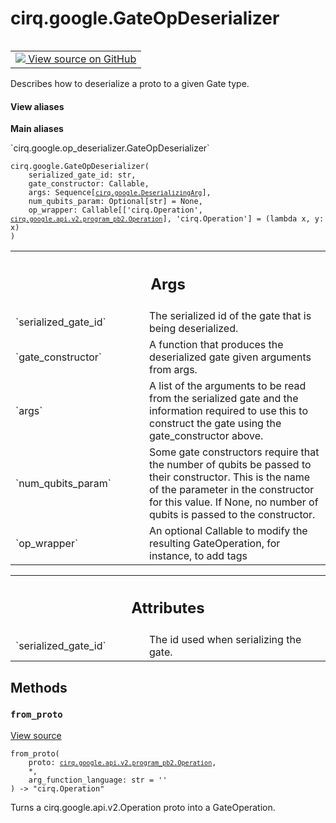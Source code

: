 <div itemscope itemtype="http://developers.google.com/ReferenceObject">
<meta itemprop="name" content="cirq.google.GateOpDeserializer" />
<meta itemprop="path" content="Stable" />
<meta itemprop="property" content="__init__"/>
<meta itemprop="property" content="from_proto"/>
</div>

# cirq.google.GateOpDeserializer

<!-- Insert buttons and diff -->

<table class="tfo-notebook-buttons tfo-api" align="left">

<td>
  <a target="_blank" href="https://github.com/quantumlib/cirq/tree/master/cirq/google/op_deserializer.py">
    <img src="https://www.tensorflow.org/images/GitHub-Mark-32px.png" />
    View source on GitHub
  </a>
</td>
</table>



Describes how to deserialize a proto to a given Gate type.

<section class="expandable">
  <h4 class="showalways">View aliases</h4>
  <p>
<b>Main aliases</b>
<p>`cirq.google.op_deserializer.GateOpDeserializer`</p>
</p>
</section>

<pre class="devsite-click-to-copy prettyprint lang-py tfo-signature-link">
<code>cirq.google.GateOpDeserializer(
    serialized_gate_id: str,
    gate_constructor: Callable,
    args: Sequence[<a href="../../cirq/google/DeserializingArg.md"><code>cirq.google.DeserializingArg</code></a>],
    num_qubits_param: Optional[str] = None,
    op_wrapper: Callable[['cirq.Operation', <a href="../../cirq/google/api/v2/program_pb2/Operation.md"><code>cirq.google.api.v2.program_pb2.Operation</code></a>], 'cirq.Operation'] = (lambda x, y: x)
)
</code></pre>



<!-- Placeholder for "Used in" -->


<!-- Tabular view -->
 <table class="responsive fixed orange">
<colgroup><col width="214px"><col></colgroup>
<tr><th colspan="2"><h2 class="add-link">Args</h2></th></tr>

<tr>
<td>
`serialized_gate_id`
</td>
<td>
The serialized id of the gate that is being
deserialized.
</td>
</tr><tr>
<td>
`gate_constructor`
</td>
<td>
A function that produces the deserialized gate
given arguments from args.
</td>
</tr><tr>
<td>
`args`
</td>
<td>
A list of the arguments to be read from the serialized
gate and the information required to use this to construct
the gate using the gate_constructor above.
</td>
</tr><tr>
<td>
`num_qubits_param`
</td>
<td>
Some gate constructors require that the number
of qubits be passed to their constructor. This is the name
of the parameter in the constructor for this value. If None,
no number of qubits is passed to the constructor.
</td>
</tr><tr>
<td>
`op_wrapper`
</td>
<td>
An optional Callable to modify the resulting
GateOperation, for instance, to add tags
</td>
</tr>
</table>





<!-- Tabular view -->
 <table class="responsive fixed orange">
<colgroup><col width="214px"><col></colgroup>
<tr><th colspan="2"><h2 class="add-link">Attributes</h2></th></tr>

<tr>
<td>
`serialized_gate_id`
</td>
<td>
The id used when serializing the gate.
</td>
</tr>
</table>



## Methods

<h3 id="from_proto"><code>from_proto</code></h3>

<a target="_blank" href="https://github.com/quantumlib/cirq/tree/master/cirq/google/op_deserializer.py">View source</a>

<pre class="devsite-click-to-copy prettyprint lang-py tfo-signature-link">
<code>from_proto(
    proto: <a href="../../cirq/google/api/v2/program_pb2/Operation.md"><code>cirq.google.api.v2.program_pb2.Operation</code></a>,
    *,
    arg_function_language: str = ''
) -> "cirq.Operation"
</code></pre>

Turns a cirq.google.api.v2.Operation proto into a GateOperation.




